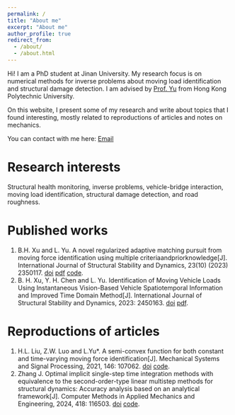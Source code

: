 ```yaml
---
permalink: /
title: "About me"
excerpt: "About me"
author_profile: true
redirect_from: 
  - /about/
  - /about.html
---
```


Hi! I am a PhD student at Jinan University. My research focus is on numerical methods for inverse problems about moving load identification and structural damage detection. I am advised by [Prof. Yu](https://lxxy.jnu.edu.cn/2021/0713/c3706a637375/page.htm) from Hong Kong Polytechnic University. 

On this website, I present some of my research and write about topics that I found interesting, mostly related to reproductions of articles and notes on mechanics. 

You can contact with me here: [Email](mailto:xbohos@163.com)

Research interests
======
Structural health monitoring, inverse problems, vehicle-bridge interaction, moving load identification, structural damage detection, and road roughness.

Published works
======
1. B.H. Xu and L. Yu. A novel regularized adaptive matching pursuit from moving force identification using multiple criteriaandpriorknowledge[J]. International Journal of Structural Stability and Dynamics, 23(10) (2023) 2350117. [doi](https://doi.org/10.1142/S0219455423501171) [pdf](https://xbohos.github.io/assets/IJSSD2350117.pdf) [code](https://github.com/xbohos/xbohos-A-Novel-adapative-matching-pursuit-algorithm-for-moving-force-identification-).
2. B. H. Xu, Y. H. Chen and L. Yu. Identification of Moving Vehicle Loads Using Instantaneous Vision-Based Vehicle Spatiotemporal Information and Improved Time Domain Method[J]. International Journal of Structural Stability and Dynamics, 2023: 2450163. [doi](https://doi.org/10.1142/S0219455424501633) [pdf](https://xbohos.github.io/assets/IJSSD2450163.pdf).

Reproductions of articles
======
1. H.L. Liu, Z.W. Luo and L.Yu*. A semi-convex function for both constant and time-varying moving force identification[J]. Mechanical Systems and Signal Processing, 2021, 146: 107062. [doi](https://doi.org/10.1016/j.ymssp.2020.107062) [code](https://github.com/xbohos/a-semi-convex-function-for-moving-force-identification).
2. Zhang J. Optimal implicit single-step time integration methods with equivalence to the second-order-type linear multistep methods for structural dynamics: Accuracy analysis based on an analytical framework[J]. Computer Methods in Applied Mechanics and Engineering, 2024, 418: 116503. [doi](https://doi.org/10.1016/j.cma.2023.116503) [code](https://github.com/xbohos/Optimal-implicit-single-step-time-integration-methods).



